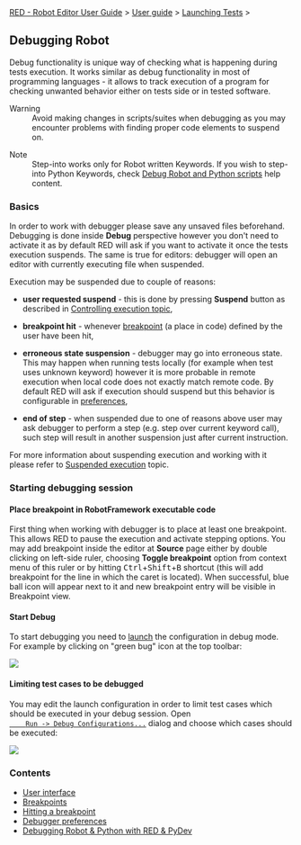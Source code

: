 <html>
<head>
<link href="PLUGINS_ROOT/org.robotframework.ide.eclipse.main.plugin.doc.user/help/style.css" rel="stylesheet" type="text/css"/>
</head>
<body>
<a href="..\..\index.html">RED - Robot Editor User Guide</a> &gt; <a href="..\user_guide.html">User guide</a> &gt; <a href="..\launching.html">Launching Tests</a> &gt; 
	<h2>Debugging Robot</h2>
<p>Debug functionality is unique way of checking what is happening during tests execution. It works similar 
	as debug functionality in most of programming languages - it allows to track execution of a program	for 
	checking unwanted behavior either on tests side or in tested software.
	</p>
<dl class="warning">
<dt>Warning</dt>
<dd>Avoid making changes in scripts/suites when debugging as you may encounter problems with finding
	   proper code elements to suspend on.
	   </dd>
</dl>
<dl class="note">
<dt>Note</dt>
<dd>Step-into works only for Robot written Keywords. If you wish to step-into Python Keywords, check 
	   <a href="debug/robot_python_debug.html">Debug Robot and Python scripts</a> help content.
	   </dd>
</dl>
<h3>Basics</h3>
<p>In order to work with debugger please save any unsaved files beforehand. Debugging is done inside <b>Debug</b>
	perspective however you don't need to activate it as by default RED will ask if you want to activate it once 
	the tests execution suspends. The same is true for editors: debugger will open an editor with currently executing
	file when suspended.
	</p>
<p>Execution may be suspended due to couple of reasons:
	</p>
<ul>
<li><b>user requested suspend</b> - this is done by pressing <b>Suspend</b> button as described in 
		<a href="exec_control.html">Controlling execution topic</a>,
		<p></p></li>
<li><b>breakpoint hit</b> - whenever <a href="debug/breakpoints.html">breakpoint</a> (a place in code) 
		defined by the user have been hit,
		<p></p></li>
<li><b>erroneous state suspension</b> - debugger may go into erroneous state. This may happen when running tests
		locally (for example when test uses unknown keyword) however it is more probable in remote execution when local
		code does not exactly match remote code. By default RED will ask if execution should suspend but this behavior
		is configurable in <a href="debug/preferences.html">preferences</a>,   
		<p></p></li>
<li><b>end of step</b> - when suspended due to one of reasons above user may ask debugger to perform a step
		(e.g. step over current keyword call), such step will result in another suspension just after current instruction.
		</li>
</ul>
<p>For more information about suspending execution and working with it please refer to <a href="debug/hitting_a_breakpoint.html">
	Suspended execution</a> topic.
	</p>
<h3>Starting debugging session</h3>
<h4>Place breakpoint in RobotFramework executable code</h4>
<p>First thing when working with debugger is to place at least one breakpoint. This allows RED to pause 
	the execution and activate stepping options. You may add breakpoint inside the editor at <b>Source</b> page
	either by double clicking on left-side ruler, choosing <b>Toggle breakpoint</b> option from context menu of this 
	ruler or by hitting <kbd>Ctrl</kbd>+<kbd>Shift</kbd>+<kbd>B</kbd> shortcut (this will add breakpoint for the line
	in which the caret is located). When successful, blue ball icon will appear next to it and new breakpoint entry will be 
	visible in Breakpoint view.
	</p>
<h4>Start Debug</h4>
<p>To start debugging you need to <a href="ui_elements.html">launch</a> the configuration in debug mode. 
	For example by clicking on "green bug" icon at the top toolbar:</p>
<img src="images/debug_3.png"/>
<h4>Limiting test cases to be debugged</h4>
<p>You may edit the launch configuration in order to limit test cases which should be executed in your debug
	session. Open 
	<code><a class="command" href="javascript:executeCommand('org.eclipse.debug.ui.commands.OpenDebugConfigurations')">
	Run -&gt; Debug Configurations...</a></code> dialog and choose which cases should be executed:
	</p>
<img src="images/debug_4.png"/>
<br/>
<h3>Contents</h3>
<ul>
<li><a href="debug\ui_elements.html">User interface</a>
</li>
<li><a href="debug\breakpoints.html">Breakpoints</a>
</li>
<li><a href="debug\hitting_a_breakpoint.html">Hitting a breakpoint</a>
</li>
<li><a href="debug\preferences.html">Debugger preferences</a>
</li>
<li><a href="debug\robot_python_debug.html">Debugging Robot &amp; Python with RED &amp; PyDev</a>
</li>
</ul>
</body>
</html>